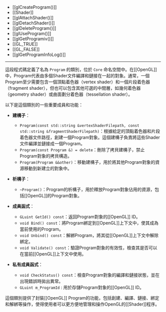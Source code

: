 - [[glCreateProgram()]]
- [[Shader]]
- [[glAttachShader()]]
- [[glDetachShader()]]
- [[glDeleteProgram()]]
- [[glUseProgram()]]
- [[glGetProgramiv()]]
- [[GL_TRUE]]
- [[GL_FALSE]]
- [[glGetProgramInfoLog()]]

----
這段程式碼定義了名為 `Program` 的類別，位於 `Core` 命名空間中。在[[OpenGL]]中，Program代表由多個Shader文件編譯和鏈接在一起的對象。通常，一個Program至少需要包含一個頂點着色器（vertex shader）和一個片段着色器（fragment shader），但也可以包含其他可選的中間層，如幾何着色器（geometry shader）或曲面劃分着色器（tessellation shader）。

以下是這個類別的一些重要成員和功能：

- **建構子**：
  - `Program(const std::string &vertexShaderFilepath, const std::string &fragmentShaderFilepath)`：根據給定的頂點着色器和片段着色器文件路徑，創建一個Program對象。這個建構子負責將這些Shader文件編譯並鏈接成一個Program。
  - `Program(const Program &) = delete`：刪除了拷貝建構子，禁止Program對象的拷貝構造。
  - `Program(Program &&other)`：移動建構子，用於將其他Program對象的資源移動到新建立的對象中。

- **析構子**：
  - `~Program()`：Program的析構子，用於釋放Program對象佔用的資源，包括[[OpenGL]]的Program對象。

- **成員函式**：
  - `GLuint GetId() const`：返回Program對象的[[OpenGL]] ID。
  - `void Bind() const`：將Program綁定到[[OpenGL]]上下文中，使其成為當前使用的Program。
  - `void Unbind() const`：解綁Program，將其從[[OpenGL]]上下文中解除綁定。
  - `void Validate() const`：驗證Program對象的有效性，檢查其是否可以在當前[[OpenGL]]上下文中使用。

- **私有成員函式**：
  - `void CheckStatus() const`：檢查Program對象的編譯和鏈接狀態，並在出現錯誤時拋出異常。
  - `GLuint m_ProgramId` : 用於存儲Program對象的[[OpenGL]] ID。

這個類別提供了封裝[[OpenGL]] Program的功能，包括創建、編譯、鏈接、綁定和解綁等操作，使得使用者可以更方便地管理和操作OpenGL的[[Shader]]程序。